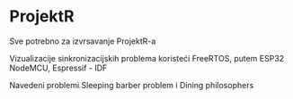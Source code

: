 # ProjektR
Sve potrebno za izvrsavanje ProjektR-a

Vizualizacije sinkronizacijskih problema koristeći FreeRTOS, putem ESP32 NodeMCU, Espressif - IDF

Navedeni problemi Sleeping barber problem i Dining philosophers
